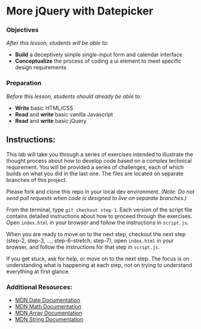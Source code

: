 <!-- 
---
title: More jQuery with Datepicker
type: lesson
duration: "1:25"
creator:
    name: Ben Hulan
    city: SF
adapted by:
    name: Zeb Girouard
    city: DEN
competencies: Front-end intro
---
 -->

# More jQuery with Datepicker

### Objectives
*After this lesson, students will be able to:*

- **Build** a deceptively simple single-input form and calendar interface
- **Conceptualize** the process of coding a ui element to meet specific design requirements

### Preparation
*Before this lesson, students should already be able to:*

- **Write** basic HTML/CSS
- **Read** and **write** basic vanilla Javascript
- **Read** and **write** basic jQuery

## Instructions:
This lab will take you through a series of exercises intended to illustrate the thought process about how to develop code based on a complex technical requirement. You will be provided a series of challenges, each of which builds on what you did in the last one. The files are located on separate branches of this project.

Please fork and clone this repo in your local dev environment. _(Note: Do not send pull requests when code is designed to live on separate branches.)_

From the terminal, type `git checkout step-1`. Each version of the script file contains detailed instructions about how to proceed through the exercises. Open `index.html` in your browser and follow the instructions in `script.js`. 

When you are ready to move on to the next step, checkout the next step (step-2, step-3, ..., step-6-stretch, step-7), open `index.html` in your browser, and follow the instructions for that step in `script.js`.

If you get stuck, ask for help, or move on to the next step. The focus is on understanding what is happening at each step, not on trying to understand everything at first glance.


### Additional Resources:

- [MDN Date Documentation](https://developer.mozilla.org/en-US/docs/Web/JavaScript/Reference/Global_Objects/Date)
- [MDN Math Documentation](https://developer.mozilla.org/en-US/docs/Web/JavaScript/Reference/Global_Objects/Math)
- [MDN Array Documentation](https://developer.mozilla.org/en-US/docs/Web/JavaScript/Reference/Global_Objects/Array)
- [MDN String Documentation](https://developer.mozilla.org/en-US/docs/Web/JavaScript/Reference/Global_Objects/String)

